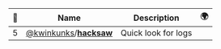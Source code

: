 |:star2: | Name | Description | 🌍|
|---|---|---|---|
|5|[@kwinkunks](https://github.com/kwinkunks)/[**hacksaw**](https://github.com/kwinkunks/hacksaw)|Quick look for logs||

